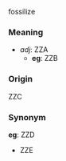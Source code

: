 fossilize
### Meaning
+ _adj_: ZZA
    + __eg__: ZZB

### Origin

ZZC

### Synonym

__eg__: ZZD

+ ZZE


